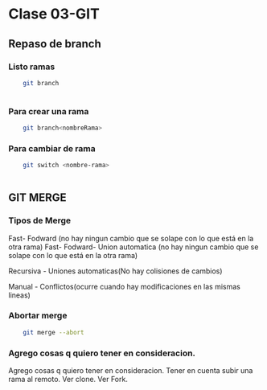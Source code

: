 # Clase 03-GIT

## Repaso de branch

### Listo ramas
```sh
    git branch
    
``` 
### Para crear una rama

```sh
    git branch<nombreRama>
```


### Para cambiar de rama

```sh
    git switch <nombre-rama>
    
``` 
## GIT MERGE

### Tipos de Merge

Fast- Fodward (no hay ningun cambio que se solape con lo que está en la otra rama)
Fast- Fodward- Union automatica (no hay ningun cambio que se solape con lo que está en la otra rama)

Recursiva - Uniones automaticas(No hay colisiones de cambios)

Manual - Conflictos(ocurre cuando hay modificaciones en las mismas lineas)

### Abortar merge

```sh
    git merge --abort
```

### Agrego cosas q quiero tener en consideracion.
Agrego cosas q quiero tener en consideracion.
Tener en cuenta subir una rama al remoto.
Ver clone.
Ver Fork.

